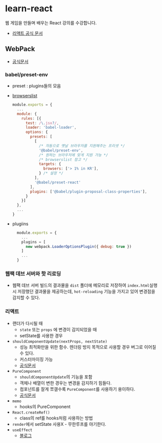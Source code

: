 # learn-react

웹 게임을 만들며 배우는 React 강의를 수강합니다.

- [리액트 공식 문서](https://ko.reactjs.org/languages)

## WebPack

- [공식문서](https://webpack.js.org/)

### babel/preset-env

- preset : plugins들의 모음
- [browserslist](https://github.com/browserslist/browserslist)

  ```javascript
  module.exports = {
    ...
    module: {
      rules: [{
        test: /\.jsx?/,
        loader: 'babel-loader',
        options: {
          presets: [
            [
              /* 자동으로 옛날 브라우저를 지원해주는 프리셋 */
              '@babel/preset-env', 
              /* 원하는 브라우저에 맞게 지원 가능 */
              /* browserslist 참고 */
              targets: { 
                browsers: ['> 1% in KR'], 
              } /* 설정 */
            ], 
            '@babel/preset-react'
          ],
          plugins: ['@babel/plugin-proposal-class-properties'],
        }
      }]
    },
    ...
  }
  ```

- plugiins
  
  ```javascript
    module.exports = {
      ...
      plugins = [
        new webpack.LoaderOptionsPlugin({ debug: true })
      ]
      ...
    }
  ```

### 웹팩 데브 서버와 핫 리로딩

- 웹팩 데브 서버
  빌드의 결과물을 `dist` 폴더에 메모리로 저장하여 `index.html`실행 시 저장했던 결과물을 제공하는데, `hot-reloading` 기능을 가지고 있어 변경점을 감지할 수 있다.

### 리액트

- 랜더가 다시될 때
  - `state` 또는 `props` 에 변경이 감지되었을 때
  - setState를 사용한 경우
- `shouldComponentUpdate(nextProps, nextState)`
  - 성능 최적화만을 위한 함수. 렌더링 방지 목적으로 사용할 경우 버그로 이어질 수 있다.
  - 커스터마이징 가능
  - [공식문서](https://ko.reactjs.org/docs/react-component.html#shouldcomponentupdate)
- `PureComponent`
  - `shouldComponentUpdate`의 기능을 포함
  - 객체나 배열이 변한 경우는 변경을 감지하기 힘들다.
  - 컴포넌트를 잘게 쪼갤수록 `PureComponent`를 사용하기 용이하다.
  - [공식문서](https://ko.reactjs.org/docs/react-api.html#reactpurecomponent)
- `memo`
  - hooks의 PureComponent
- `React.createRef()`
  - class의 ref를 hooks처럼 사용하는 방법
- `render`에서 setState 사용X - 무한루프를 야기한다.
- `useEffect`
  - [블로그](https://ko-de-dev-green.tistory.com/18)